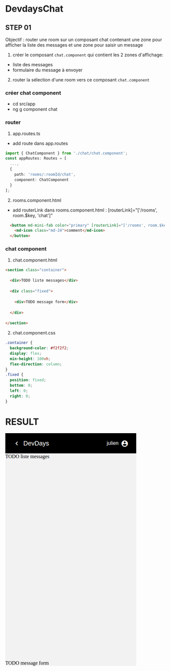 # DevdaysChat

## STEP 01

Objectif : router une room sur un composant chat contenant une zone pour afficher la liste des messages et une zone pour saisir un message 

1. créer le composant `chat.component` qui contient les 2 zones d'affichage:
- liste des messages
- formulaire du message à envoyer

2. router la sélection d'une room vers ce composant `chat.component`

### créer chat component
- cd src/app
- ng g component chat


### router
1. app.routes.ts
- add route dans app.routes

```typescript
import { ChatComponent } from './chat/chat.component';
const appRoutes: Routes = [
  ...,
  {
    path: 'rooms/:roomId/chat',
    component: ChatComponent
  }
];
```

2. rooms.component.html
- add routerLink dans rooms.component.html : [routerLink]="['/rooms', room.$key, 'chat']"

```html
  <button md-mini-fab color="primary" [routerLink]="['/rooms', room.$key, 'chat']" (click)="selectRoom(room)">
    <md-icon class="md-24">comment</md-icon>
  </button>
```


### chat component 

1. chat.component.html

```html
<section class="container">

  <div>TODO liste messages</div>

  <div class="fixed">

    <div>TODO message form</div>

  </div>

</section>
```

2. chat.component.css

```css
.container {
  background-color: #f2f2f2;
  display: flex;
  min-height: 100vh;
  flex-direction: column;
}
.fixed {
  position: fixed;
  bottom: 0;
  left: 0;
  right: 0;
}
```


# RESULT
![GitHub Logo](./step01.png)